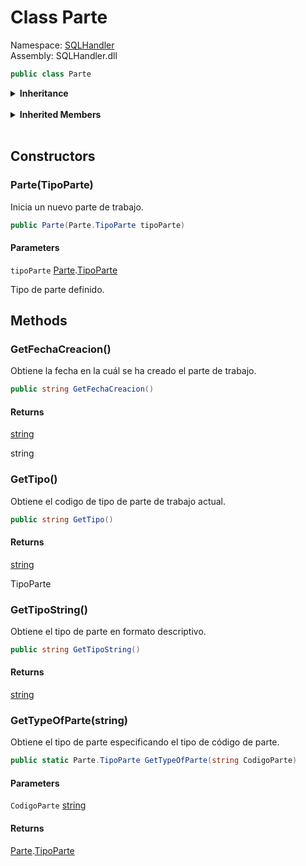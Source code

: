 # <a id="SQLHandler_Parte"></a> Class Parte

Namespace: [SQLHandler](SQLHandler.md)  
Assembly: SQLHandler.dll  

```csharp
public class Parte
```

<Details>
<Summary><strong>Inheritance</strong></Summary>

[object](https://learn.microsoft.com/dotnet/api/system.object) ← 
[Parte](SQLHandler.Parte.md)

</Details><br>

<Details>
<Summary><strong>Inherited Members</strong></Summary>

[object.ToString\(\)](https://learn.microsoft.com/dotnet/api/system.object.tostring), 
[object.Equals\(object\)](https://learn.microsoft.com/dotnet/api/system.object.equals\#system\-object\-equals\(system\-object\)), 
[object.Equals\(object, object\)](https://learn.microsoft.com/dotnet/api/system.object.equals\#system\-object\-equals\(system\-object\-system\-object\)), 
[object.ReferenceEquals\(object, object\)](https://learn.microsoft.com/dotnet/api/system.object.referenceequals), 
[object.GetHashCode\(\)](https://learn.microsoft.com/dotnet/api/system.object.gethashcode), 
[object.GetType\(\)](https://learn.microsoft.com/dotnet/api/system.object.gettype), 
[object.MemberwiseClone\(\)](https://learn.microsoft.com/dotnet/api/system.object.memberwiseclone)

</Details><br>

## Constructors

### <a id="SQLHandler_Parte__ctor_SQLHandler_Parte_TipoParte_"></a> Parte\(TipoParte\)

Inicia un nuevo parte de trabajo.

```csharp
public Parte(Parte.TipoParte tipoParte)
```

#### Parameters

`tipoParte` [Parte](SQLHandler.Parte.md).[TipoParte](SQLHandler.Parte.TipoParte.md)

Tipo de parte definido.

## Methods

### <a id="SQLHandler_Parte_GetFechaCreacion"></a> GetFechaCreacion\(\)

Obtiene la fecha en la cuál se ha creado el parte de trabajo.

```csharp
public string GetFechaCreacion()
```

#### Returns

 [string](https://learn.microsoft.com/dotnet/api/system.string)

string

### <a id="SQLHandler_Parte_GetTipo"></a> GetTipo\(\)

Obtiene el codigo de tipo de parte de trabajo actual.

```csharp
public string GetTipo()
```

#### Returns

 [string](https://learn.microsoft.com/dotnet/api/system.string)

TipoParte

### <a id="SQLHandler_Parte_GetTipoString"></a> GetTipoString\(\)

Obtiene el tipo de parte en formato descriptivo.

```csharp
public string GetTipoString()
```

#### Returns

 [string](https://learn.microsoft.com/dotnet/api/system.string)

### <a id="SQLHandler_Parte_GetTypeOfParte_System_String_"></a> GetTypeOfParte\(string\)

Obtiene el tipo de parte especificando el tipo de código de parte.

```csharp
public static Parte.TipoParte GetTypeOfParte(string CodigoParte)
```

#### Parameters

`CodigoParte` [string](https://learn.microsoft.com/dotnet/api/system.string)

#### Returns

 [Parte](SQLHandler.Parte.md).[TipoParte](SQLHandler.Parte.TipoParte.md)

